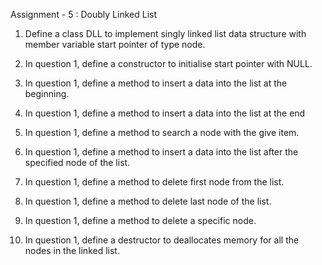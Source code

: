 Assignment - 5 : Doubly Linked List

1. Define a class DLL to implement singly linked list data structure with member variable start pointer of type node.

2. In question 1, define a constructor to initialise start pointer with NULL.

3. In question 1, define a method to insert a data into the list at the beginning.

4. In question 1, define a method to insert a data into the list at the end

5. In question 1, define a method to search a node with the give item.

6. In question 1, define a method to insert a data into the list after the specified node of the list.

7. In question 1, define a method to delete first node from the list. 

8. In question 1, define a method to delete last node of the list.

9. In question 1, define a method to delete a specific node.

10. In question 1, define a destructor to deallocates memory for all the nodes in the linked list.
